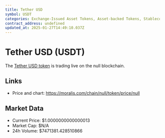 ```yaml
---
title: Tether USD
symbol: USDT
categories: Exchange-Issued Asset Tokens, Asset-backed Tokens, Stablecoins
contract_address: undefined
updated_at: 2025-01-27T14:49:10.037Z
---
```


# Tether USD (USDT)
The [Tether USD token](https://moralis.com/chain/null/token/price/null) is trading live on the null blockchain.

## Links
- Price and chart: https://moralis.com/chain/null/token/price/null

## Market Data
- Current Price: $1.0000000000000013
- Market Cap: $N/A
- 24h Volume: $7471381.428510866
